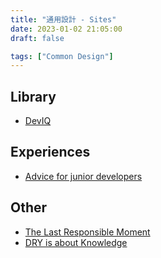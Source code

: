 ```yaml
---
title: "通用設計 - Sites"
date: 2023-01-02 21:05:00
draft: false

tags: ["Common Design"]
---
```


## Library
- [DevIQ](https://deviq.com/)

## Experiences 
- [Advice for junior developers](https://www.entropywins.wtf/blog/2022/09/21/advice-for-junior-developers/)

## Other
- [The Last Responsible Moment](https://blog.codinghorror.com/the-last-responsible-moment/)
- [DRY is about Knowledge](https://verraes.net/2014/08/dry-is-about-knowledge/?fbclid=IwAR2QdH43DLiLnDUN_oRHv4cyJaUYEMBAiPOhSDhxlFkK0XyiVo-WaO39SYQ)

